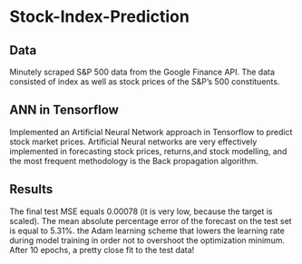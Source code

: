 # Stock-Index-Prediction

## Data
Minutely scraped S&P 500 data from the Google Finance API. The data consisted of index as well as stock prices of the S&P’s 500 constituents.



## ANN in Tensorflow
Implemented an  Artificial  Neural Network approach in Tensorflow to predict stock market prices. Artificial  Neural  networks are very effectively implemented  in forecasting stock prices, returns,and stock  modelling, and the most frequent methodology is the Back propagation algorithm. 

## Results
The final test MSE equals 0.00078 (it is very low, because the target is scaled). The mean absolute percentage error of the forecast on the test set is equal to 5.31%. the Adam learning scheme that lowers the learning rate during model training in order not to overshoot the optimization minimum. After 10 epochs,  a pretty close fit to the test data! 